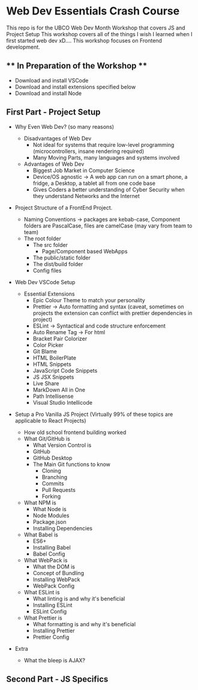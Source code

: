 # **Web Dev Essentials Crash Course**
 This repo is for the UBCO Web Dev Month Workshop that covers JS and Project Setup
 This workshop covers all of the things I wish I learned when I first started web dev xD....
 This workshop focuses on Frontend development.

## ** In Preparation of the Workshop **
- Download and install VSCode
- Download and install extensions specified below
- Download and install Node


## **First Part - Project Setup**

- Why Even Web Dev? (so many reasons)
    - Disadvantages of Web Dev
        - Not ideal for systems that require low-level programming (microcontrollers, insane rendering required)
        - Many Moving Parts, many languages and systems involved
    - Advantages of Web Dev
        - Biggest Job Market in Computer Science
        - Device/OS agnostic &rightarrow; A web app can run on a smart phone, a fridge, a Desktop, a tablet all from one code base
        - Gives Coders a better understanding of Cyber Security when they understand Networks and the Internet


- Project Structure of a FrontEnd Project.
    - Naming Conventions &rightarrow; packages are kebab-case, Component folders are PascalCase, files are camelCase (may vary from team to team)
    - The root folder
        - The src folder
            - Page/Component based WebApps
        - The public/static folder
        - The dist/build folder
        - Config files

- Web Dev VSCode Setup
    - Essential Extensions
        - Epic Colour Theme to match your personality
        - Prettier &rightarrow; Auto formatting and syntax (caveat, sometimes on projects the extension can conflict with prettier dependencies in project)
        - ESLint &rightarrow; Syntactical and code structure enforcement
        - Auto Rename Tag &rightarrow; For html
        - Bracket Pair Colorizer 
        - Color Picker
        - Git Blame
        - HTML BoilerPlate
        - HTML Snippets
        - JavaScript Code Snippets
        - JS JSX Snippets
        - Live Share 
        - MarkDown All in One
        - Path Intellisense
        - Visual Studio Intellicode


- Setup a Pro Vanilla JS Project (Virtually 99% of these topics are applicable to React Projects)

    - How old school frontend building worked
    - What Git/GitHub is 
        - What Version Control is
        - GitHub
        - GitHub Desktop
        - The Main Git functions to know
            - Cloning
            - Branching
            - Commits
            - Pull Requests
            - Forking
    - What NPM is
        - What Node is
        - Node Modules
        - Package.json
        - Installing Dependencies
    - What Babel is
        - ES6+
        - Installing Babel
        - Babel Config
    - What WebPack is
        - What the DOM is
        - Concept of Bundling
        - Installing WebPack
        - WebPack Config 
    - What ESLint is
        - What linting is and why it's beneficial
        - Installing ESLint
        - ESLint Config
    - What Prettier is
        - What formatting is and why it's beneficial
        - Installing Prettier
        - Prettier Config

- Extra
    - What the bleep is AJAX?


## **Second Part - JS Specifics**






